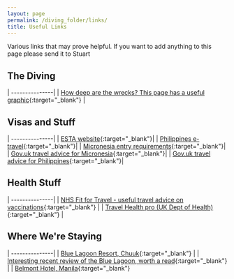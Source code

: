 ```yaml
---
layout: page
permalink: /diving_folder/links/
title: Useful Links
---
```


Various links that may prove helpful. If you want to add anything to this page please send it to Stuart

## The Diving

| ---------------|
| [How deep are the wrecks? This page has a useful graphic](https://masterliveaboards.com/how-deep-are-the-truk-lagoon-wrecks/){:target="\_blank"} |

## Visas and Stuff

| ---------------|
| [ESTA website](https://www.cbp.gov/travel/international-visitors/esta){:target="\_blank"}|
| [Philippines e-travel](https://etravel.gov.ph/){:target="\_blank"}|
| [Micronesia entry requirements](https://visit-micronesia.fm/regulations/){:target="\_blank"}|
| [Gov.uk travel advice for Micronesia](https://www.gov.uk/foreign-travel-advice/micronesia){:target="\_blank"}|
| [Gov.uk travel advice for Philippines](https://www.gov.uk/foreign-travel-advice/philippines){:target="\_blank"}|

## Health Stuff

| ---------------|
| [NHS Fit for Travel - useful travel advice on vaccinations](https://www.fitfortravel.nhs.uk/destinations/australasia-pacific/federated-states-of-micronesia){:target="\_blank"} |
| [Travel Health pro (UK Dept of Health)](https://travelhealthpro.org.uk/country/148/micronesia){:target="\_blank"} |

## Where We're Staying

| ---------------|
| [Blue Lagoon Resort, Chuuk](https://www.trukbluelagoonresort.com/){:target="\_blank"}  |
| [Interesting recent review of the Blue Lagoon, worth a read](https://www.tripadvisor.co.uk/ShowUserReviews-g311328-d507122-r909415665-Truk_Blue_Lagoon_Resort-Chuuk.html){:target="\_blank"}  |
| [Belmont Hotel, Manila](https://www.belmonthotelmanila.com/){:target="\_blank"}

